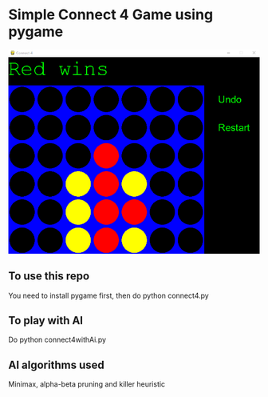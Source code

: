 # Simple Connect 4 Game using pygame

![sample screen](/img/sample.png)

## To use this repo
You need to install pygame first, then do python connect4.py

## To play with AI
Do python connect4withAi.py

## AI algorithms used
Minimax, alpha-beta pruning and killer heuristic